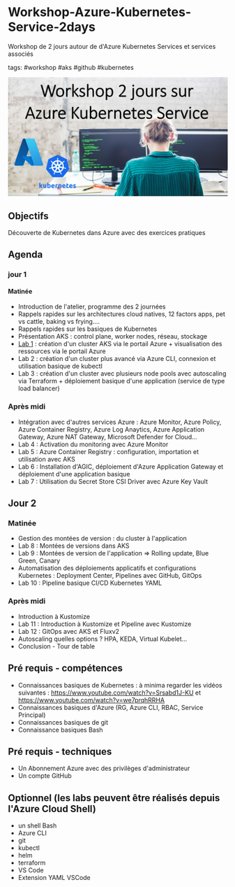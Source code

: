 # Workshop-Azure-Kubernetes-Service-2days
Workshop de 2 jours autour de d'Azure Kubernetes Services et services associés

tags: #workshop #aks #github #kubernetes

<img width='800' src='./images/Banner-workshop.jpg'/> 


## Objectifs
Découverte de Kubernetes dans Azure avec des exercices pratiques

## Agenda
### jour 1
#### Matinée
- Introduction de l'atelier, programme des 2 journées
- Rappels rapides sur les architectures cloud natives, 12 factors apps, pet vs cattle, baking vs frying....
- Rappels rapides sur les basiques de Kubernetes
- Présentation AKS : control plane, worker nodes, réseau, stockage
- [Lab 1](/Lab_1/README.md) : création d'un cluster AKS via le portail Azure + visualisation des ressources via le portail Azure 
- Lab 2 : création d'un cluster plus avancé via Azure CLI, connexion et utilisation basique de kubectl
- Lab 3 : création d'un cluster avec plusieurs node pools avec autoscaling via Terraform + déploiement basique d'une application (service de type load balancer)
### Après midi
- Intégration avec d'autres services Azure : Azure Monitor, Azure Policy, Azure Container Registry, Azure Log Anaytics, Azure Application Gateway, Azure NAT Gateway, Microsoft Defender for Cloud...
- Lab 4 : Activation du monitoring avec Azure Monitor
- Lab 5 : Azure Container Registry : configuration, importation et utilisation avec AKS 
- Lab 6 : Installation d'AGIC, déploiement d'Azure Application Gateway et déploiement d'une application basique
- Lab 7 : Utilisation du Secret Store CSI Driver avec Azure Key Vault


## Jour 2
### Matinée
- Gestion des montées de version : du cluster à l'application 
- Lab 8 : Montées de versions dans AKS
- Lab 9 : Montées de version de l'application  => Rolling update, Blue Green, Canary
- Automatisation des déploiements applicatifs et configurations Kubernetes : Deployment Center, Pipelines avec GitHub, GitOps
- Lab 10 : Pipeline basique CI/CD Kubernetes YAML 
### Après midi
- Introduction à Kustomize
- Lab 11 : Introduction à Kustomize et Pipeline avec Kustomize
- Lab 12 : GitOps avec AKS et Fluxv2 
- Autoscaling quelles options ? HPA, KEDA, Virtual Kubelet...
- Conclusion - Tour de table

## Pré requis - compétences
- Connaissances basiques de Kubernetes : à minima regarder les vidéos suivantes : https://www.youtube.com/watch?v=Srsabd1J-KU et https://www.youtube.com/watch?v=we7prqhRRHA
- Connaissances basiques d'Azure (RG, Azure CLI, RBAC, Service Principal)
- Connaissances basiques de git
- Connaissance basiques Bash

## Pré requis - techniques
- Un Abonnement Azure avec des privilèges d'administrateur
- Un compte GitHub

## Optionnel (les labs peuvent être réalisés depuis l'Azure Cloud Shell)
- un shell Bash
- Azure CLI
- git
- kubectl
- helm
- terraform 
- VS Code
- Extension YAML VSCode
